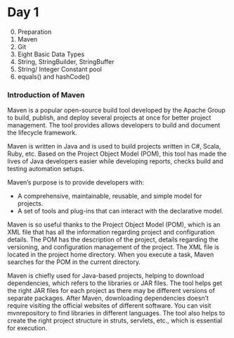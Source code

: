# Day 1

0. Preparation
1. Maven
2. Git
3. Eight Basic Data Types
4. String, StringBuilder, StringBuffer
5. String/ Integer Constant pool
6. equals() and hashCode()


### Introduction of Maven

Maven is a popular open-source build tool developed by the Apache Group to build, publish, and deploy several projects at once for better project management. 
The tool provides allows developers to build and document the lifecycle framework. 

Maven is written in Java and is used to build projects written in C#, Scala, Ruby, etc. Based on the Project Object Model (POM), this tool has made the lives 
of Java developers easier while developing reports, checks build and testing automation setups. 

Maven’s purpose is to provide developers with:
- A comprehensive, maintainable, reusable, and simple model for projects.
- A set of tools and plug-ins that can interact with the declarative model.

Maven is so useful thanks to the Project Object Model (POM), which is an XML file that has all the information regarding project and configuration details. 
The POM has the description of the project, details regarding the versioning, and configuration management of the project. 
The XML file is located in the project home directory. When you execute a task, Maven searches for the POM in the current directory.

Maven is chiefly used for Java-based projects, helping to download dependencies, which refers to the libraries or JAR files. The tool helps get the right 
JAR files for each project as there may be different versions of separate packages. 
After Maven, downloading dependencies doesn’t require visiting the official websites of different software. You can visit mvnrepository to find libraries 
in different languages. The tool also helps to create the right project structure in struts, servlets, etc., which is essential for execution.


